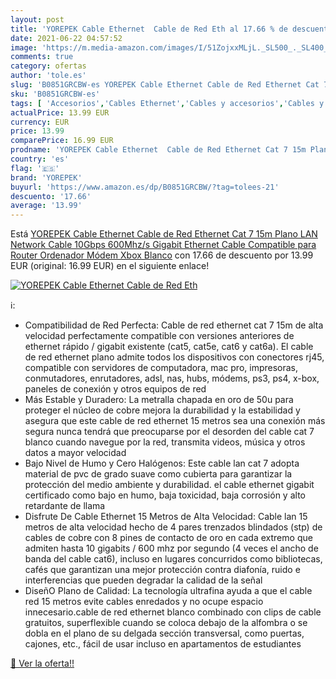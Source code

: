 ```yaml
---
layout: post
title: 'YOREPEK Cable Ethernet  Cable de Red Eth al 17.66 % de descuento'
date: 2021-06-22 04:57:52
image: 'https://m.media-amazon.com/images/I/51ZojxxMLjL._SL500_._SL400_.jpg'
comments: true
category: ofertas
author: 'tole.es'
slug: 'B0851GRCBW-es YOREPEK Cable Ethernet Cable de Red Ethernet Cat 7 15m...'
sku: 'B0851GRCBW-es'
tags: [ 'Accesorios','Cables Ethernet','Cables y accesorios','Cables y conectores','Informática','xbox','yorepek', ]
actualPrice: 13.99 EUR
currency: EUR
price: 13.99
comparePrice: 16.99 EUR
prodname: 'YOREPEK Cable Ethernet  Cable de Red Ethernet Cat 7 15m Plano  LAN Network Cable 10Gbps 600Mhz/s Gigabit Ethernet Cable Compatible para Router  Ordenador  Módem  Xbox  Blanco'
country: 'es'
flag: '🇪🇸'
brand: 'YOREPEK'
buyurl: 'https://www.amazon.es/dp/B0851GRCBW/?tag=tolees-21'
descuento: '17.66'
average: '13.99'
---
```


Está [YOREPEK Cable Ethernet  Cable de Red Ethernet Cat 7 15m Plano  LAN Network Cable 10Gbps 600Mhz/s Gigabit Ethernet Cable Compatible para Router  Ordenador  Módem  Xbox  Blanco](https://www.amazon.es/dp/B0851GRCBW/?tag=tolees-21) con 17.66 de descuento por 13.99 EUR (original: 16.99 EUR) en el siguiente enlace!

[![YOREPEK Cable Ethernet  Cable de Red Eth](https://m.media-amazon.com/images/I/51ZojxxMLjL._SL500_._SL400_.jpg)](https://www.amazon.es/dp/B0851GRCBW/?tag=tolees-21)

ℹ️:

- Compatibilidad de Red Perfecta: Cable de red ethernet cat 7 15m de alta velocidad perfectamente compatible con versiones anteriores de ethernet rápido / gigabit existente (cat5, cat5e, cat6 y cat6a). El cable de red ethernet plano admite todos los dispositivos con conectores rj45, compatible con servidores de computadora, mac pro, impresoras, conmutadores, enrutadores, adsl, nas, hubs, módems, ps3, ps4, x-box, paneles de conexión y otros equipos de red
- Más Estable y Duradero: La metralla chapada en oro de 50u para proteger el núcleo de cobre mejora la durabilidad y la estabilidad y asegura que este cable de red ethernet 15 metros sea una conexión más segura nunca tendrá que preocuparse por el desorden del cable cat 7 blanco cuando navegue por la red, transmita videos, música y otros datos a mayor velocidad
- Bajo Nivel de Humo y Cero Halógenos: Este cable lan cat 7 adopta material de pvc de grado suave como cubierta para garantizar la protección del medio ambiente y durabilidad. el cable ethernet gigabit certificado como bajo en humo, baja toxicidad, baja corrosión y alto retardante de llama
- Disfrute De Cable Ethernet 15 Metros de Alta Velocidad: Cable lan 15 metros de alta velocidad hecho de 4 pares trenzados blindados (stp) de cables de cobre con 8 pines de contacto de oro en cada extremo que admiten hasta 10 gigabits / 600 mhz por segundo (4 veces el ancho de banda del cable cat6), incluso en lugares concurridos como bibliotecas, cafés que garantizan una mejor protección contra diafonía, ruido e interferencias que pueden degradar la calidad de la señal
- DiseñO Plano de Calidad: La tecnología ultrafina ayuda a que el cable red 15 metros evite cables enredados y no ocupe espacio innecesario.cable de red ethernet blanco combinado con clips de cable gratuitos, superflexible cuando se coloca debajo de la alfombra o se dobla en el plano de su delgada sección transversal, como puertas, cajones, etc., fácil de usar incluso en apartamentos de estudiantes

[🛒 Ver la oferta!!](https://www.amazon.es/dp/B0851GRCBW/?tag=tolees-21)
